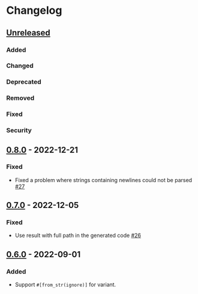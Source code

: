 # Changelog

## [Unreleased]

### Added

### Changed

### Deprecated

### Removed

### Fixed

### Security

## [0.8.0] - 2022-12-21

### Fixed

- Fixed a problem where strings containing newlines could not be parsed [#27](https://github.com/frozenlib/parse-display/issues/27)

## [0.7.0] - 2022-12-05

### Fixed

- Use result with full path in the generated code [#26](https://github.com/frozenlib/parse-display/pull/26)

## [0.6.0] - 2022-09-01

### Added

- Support `#[from_str(ignore)]` for variant.

[unreleased]: https://github.com/frozenlib/parse-display/compare/v0.8.0...HEAD
[0.8.0]: https://github.com/frozenlib/parse-display/compare/v0.7.0...v0.8.0
[0.7.0]: https://github.com/frozenlib/parse-display/compare/v0.7.0...v0.6.0
[0.6.0]: https://github.com/frozenlib/parse-display/compare/v0.6.0...v0.5.5
